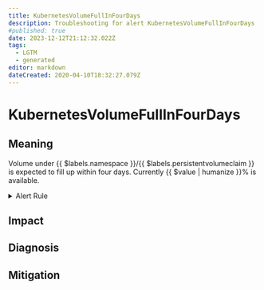 ```yaml
---
title: KubernetesVolumeFullInFourDays
description: Troubleshooting for alert KubernetesVolumeFullInFourDays
#published: true
date: 2023-12-12T21:12:32.022Z
tags: 
  - LGTM
  - generated
editor: markdown
dateCreated: 2020-04-10T18:32:27.079Z
---
```


# KubernetesVolumeFullInFourDays

## Meaning
[//]: # "Short paragraph that explains what the alert means"
Volume under {{ $labels.namespace }}/{{ $labels.persistentvolumeclaim }} is expected to fill up within four days. Currently {{ $value | humanize }}% is available.

<details>
  <summary>Alert Rule</summary>

{{% rule "kubernetes/kubestate-exporter.yml" "KubernetesVolumeFullInFourDays" %}}

<!-- Rule when generated

```yaml
alert: KubernetesVolumeFullInFourDays
expr: predict_linear(kubelet_volume_stats_available_bytes[6h:5m], 4 * 24 * 3600) < 0
for: 0m
labels:
    severity: critical
annotations:
    summary: Kubernetes Volume full in four days (instance {{ $labels.instance }})
    description: |-
        Volume under {{ $labels.namespace }}/{{ $labels.persistentvolumeclaim }} is expected to fill up within four days. Currently {{ $value | humanize }}% is available.
          VALUE = {{ $value }}
          LABELS = {{ $labels }}
    runbook: https://github.com/srerun/prometheus-alerts/blob/main/content/runbooks/kubestate-exporter/KubernetesVolumeFullInFourDays.md

```

-->

</details>


## Impact
[//]: # "What could / will happen if the alert is not addressed"



## Diagnosis
[//]: # "Steps to take to identify the cause of the problem"



## Mitigation
[//]: # "The steps necessary to resolve the alert"
